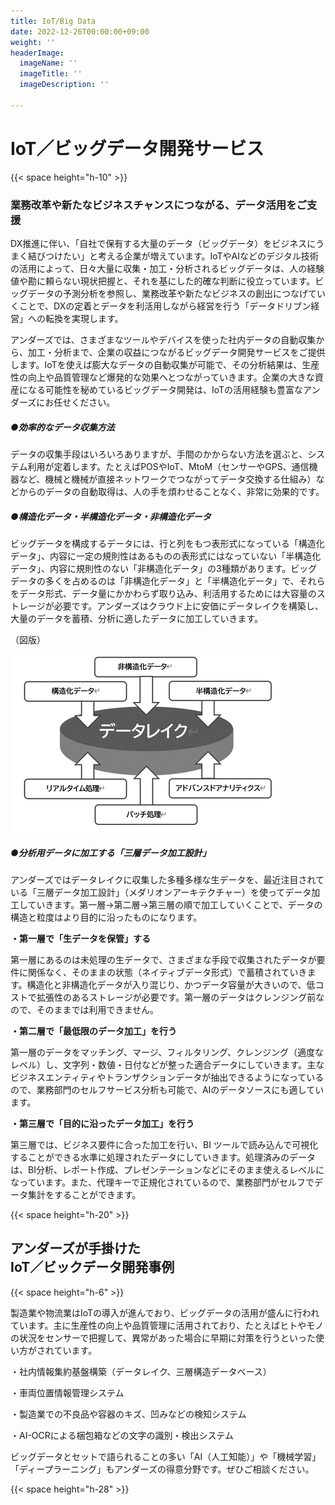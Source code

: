 ```yaml
---
title: IoT/Big Data
date: 2022-12-26T00:00:00+09:00
weight: ''
headerImage:
  imageName: ''
  imageTitle: ''
  imageDescription: ''

---
```

# **IoT／ビッグデータ開発サービス**

{{< space height="h-10" >}}

### 業務改革や新たなビジネスチャンスにつながる、データ活用をご支援

DX推進に伴い、「自社で保有する大量のデータ（ビッグデータ）をビジネスにうまく結びつけたい」と考える企業が増えています。IoTやAIなどのデジタル技術の活用によって、日々大量に収集・加工・分析されるビッグデータは、人の経験値や勘に頼らない現状把握と、それを基にした的確な判断に役立っています。ビッグデータの予測分析を参照し、業務改革や新たなビジネスの創出につなげていくことで、DXの定着とデータを利活用しながら経営を行う「データドリブン経営」への転換を実現します。

アンダーズでは、さまざまなツールやデバイスを使った社内データの自動収集から、加工・分析まで、企業の収益につながるビッグデータ開発サービスをご提供します。IoTを使えば膨大なデータの自動収集が可能で、その分析結果は、生産性の向上や品質管理など爆発的な効果へとつながっていきます。企業の大きな資産になる可能性を秘めているビッグデータ開発は、IoTの活用経験も豊富なアンダーズにお任せください。

##### ●効率的なデータ収集方法

データの収集手段はいろいろありますが、手間のかからない方法を選ぶと、システム利用が定着します。たとえばPOSやIoT、MtoM（センサーやGPS、通信機器など、機械と機械が直接ネットワークでつながってデータ交換する仕組み）などからのデータの自動取得は、人の手を煩わせることなく、非常に効果的です。

##### ●構造化データ・半構造化データ・非構造化データ

ビッグデータを構成するデータには、行と列をもつ表形式になっている「構造化データ」、内容に一定の規則性はあるものの表形式にはなっていない「半構造化データ」、内容に規則性のない「非構造化データ」の3種類があります。ビッグデータの多くを占めるのは「非構造化データ」と「半構造化データ」で、それらをデータ形式、データ量にかかわらず取り込み、利活用するためには大容量のストレージが必要です。アンダーズはクラウド上に安価にデータレイクを構築し、大量のデータを蓄積、分析に適したデータに加工していきます。

（図版）

![](/uploads/2.png)

##### ●分析用データに加工する「三層データ加工設計」

アンダーズではデータレイクに収集した多種多様な生データを、最近注目されている「三層データ加工設計」（メダリオンアーキテクチャー）を使ってデータ加工していきます。第一層→第二層→第三層の順で加工していくことで、データの構造と粒度はより目的に沿ったものになります。

**・第一層で「生データを保管」する**

第一層にあるのは未処理の生データで、さまざまな手段で収集されたデータが要件に関係なく、そのままの状態（ネイティブデータ形式）で蓄積されていきます。構造化と非構造化データが入り混じり、かつデータ容量が大きいので、低コストで拡張性のあるストレージが必要です。第一層のデータはクレンジング前なので、そのままでは利用できません。

**・第二層で「最低限のデータ加工」を行う**

第一層のデータをマッチング、マージ、フィルタリング、クレンジング（適度なレベル）し、文字列・数値・日付などが整った適合データにしていきます。主なビジネスエンティティやトランザクションデータが抽出できるようになっているので、業務部門のセルフサービス分析も可能で、AIのデータソースにも適しています。

**・第三層で「目的に沿ったデータ加工」を行う**

第三層では、ビジネス要件に合った加工を行い、BI ツールで読み込んで可視化することができる水準に処理されたデータにしていきます。処理済みのデータは、BI分析、レポート作成、プレゼンテーションなどにそのまま使えるレベルになっています。また、代理キーで正規化されているので、業務部門がセルフでデータ集計をすることができます。

{{< space height="h-20" >}}

## アンダーズが手掛けた<br>IoT／ビックデータ開発事例

{{< space height="h-6" >}}

製造業や物流業はIoTの導入が進んでおり、ビッグデータの活用が盛んに行われています。主に生産性の向上や品質管理に活用されており、たとえばヒトやモノの状況をセンサーで把握して、異常があった場合に早期に対策を行うといった使い方がされています。

・社内情報集約基盤構築（データレイク、三層構造データベース）

・車両位置情報管理システム

・製造業での不良品や容器のキズ、凹みなどの検知システム

・AI-OCRによる梱包箱などの文字の識別・検出システム

ビッグデータとセットで語られることの多い「AI（人工知能）」や「機械学習」「ディープラーニング」もアンダーズの得意分野です。ぜひご相談ください。

{{< space height="h-28" >}}
